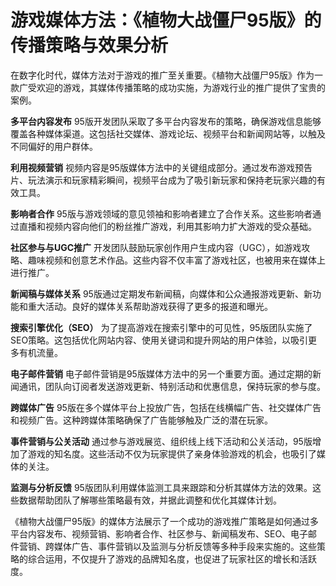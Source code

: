 # 游戏媒体方法：《植物大战僵尸95版》的传播策略与效果分析

在数字化时代，媒体方法对于游戏的推广至关重要。《植物大战僵尸95版》作为一款广受欢迎的游戏，其媒体传播策略的成功实施，为游戏行业的推广提供了宝贵的案例。

**多平台内容发布**
95版开发团队采取了多平台内容发布的策略，确保游戏信息能够覆盖各种媒体渠道。这包括社交媒体、游戏论坛、视频平台和新闻网站等，以触及不同偏好的用户群体。

**利用视频营销**
视频内容是95版媒体方法中的关键组成部分。通过发布游戏预告片、玩法演示和玩家精彩瞬间，视频平台成为了吸引新玩家和保持老玩家兴趣的有效工具。

**影响者合作**
95版与游戏领域的意见领袖和影响者建立了合作关系。这些影响者通过直播和视频内容向他们的粉丝推广游戏，利用其影响力扩大游戏的受众基础。

**社区参与与UGC推广**
开发团队鼓励玩家创作用户生成内容（UGC），如游戏攻略、趣味视频和创意艺术作品。这些内容不仅丰富了游戏社区，也被用来在媒体上进行推广。

**新闻稿与媒体关系**
95版通过定期发布新闻稿，向媒体和公众通报游戏更新、新功能和重大活动。良好的媒体关系帮助游戏获得了更多的报道和曝光。

**搜索引擎优化（SEO）**
为了提高游戏在搜索引擎中的可见性，95版团队实施了SEO策略。这包括优化网站内容、使用关键词和提升网站的用户体验，以吸引更多有机流量。

**电子邮件营销**
电子邮件营销是95版媒体方法中的另一个重要方面。通过定期的新闻通讯，团队向订阅者发送游戏更新、特别活动和优惠信息，保持玩家的参与度。

**跨媒体广告**
95版在多个媒体平台上投放广告，包括在线横幅广告、社交媒体广告和视频广告。这种跨媒体策略确保了广告能够触及广泛的潜在玩家。

**事件营销与公关活动**
通过参与游戏展览、组织线上线下活动和公关活动，95版增加了游戏的知名度。这些活动不仅为玩家提供了亲身体验游戏的机会，也吸引了媒体的关注。

**监测与分析反馈**
95版团队利用媒体监测工具来跟踪和分析其媒体方法的效果。这些数据帮助团队了解哪些策略最有效，并据此调整和优化其媒体计划。

《植物大战僵尸95版》的媒体方法展示了一个成功的游戏推广策略是如何通过多平台内容发布、视频营销、影响者合作、社区参与、新闻稿发布、SEO、电子邮件营销、跨媒体广告、事件营销以及监测与分析反馈等多种手段来实施的。这些策略的综合运用，不仅提升了游戏的品牌知名度，也促进了玩家社区的增长和活跃度。
